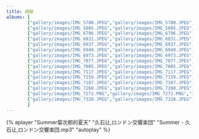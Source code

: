 ```yaml
---
title: 相册
albums: [
        ["gallery/images/IMG_5780.JPEG","gallery/images/IMG_5780.JPEG","img_caption"],
        ["gallery/images/IMG_5805.JPEG","gallery/images/IMG_5805.JPEG","img_caption"],
        ["gallery/images/IMG_6796.JPEG","gallery/images/IMG_6796.JPEG","img_caption"],
        ["gallery/images/IMG_6831.JPEG","gallery/images/IMG_6831.JPEG","img_caption"],
        ["gallery/images/IMG_6937.JPEG","gallery/images/IMG_6937.JPEG","img_caption"],
        ["gallery/images/IMG_6949.JPEG","gallery/images/IMG_6949.JPEG","img_caption"],
        ["gallery/images/IMG_6973.JPEG","gallery/images/IMG_6973.JPEG","img_caption"],
        ["gallery/images/IMG_7077.JPEG","gallery/images/IMG_7077.JPEG","img_caption"],
        ["gallery/images/IMG_7085.JPEG","gallery/images/IMG_7085.JPEG","img_caption"],
        ["gallery/images/IMG_7117.JPEG","gallery/images/IMG_7117.JPEG","img_caption"],
        ["gallery/images/IMG_7159.JPEG","gallery/images/IMG_7159.JPEG","img_caption"],
        ["gallery/images/IMG_7187.JPEG","gallery/images/IMG_7187.JPEG","img_caption"],
        ["gallery/images/IMG_7260.JPEG","gallery/images/IMG_7260.JPEG","img_caption"],
        ["gallery/images/IMG_7272.PNG","gallery/images/IMG_7272.PNG","img_caption"],
        ["gallery/images/IMG_7328.JPEG","gallery/images/IMG_7328.JPEG","img_caption"]
        ]
---
```


{% aplayer "Summer菊次郎的夏天" "久石让,ロンドン交響楽団" "Summer - 久石让,ロンドン交響楽団.mp3" "autoplay" %}

